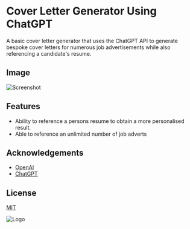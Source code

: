 
# Cover Letter Generator Using ChatGPT

A basic cover letter generator that uses the ChatGPT API to generate bespoke cover letters for numerous job advertisements while also referencing a candidate's resume. 


## Image

![Screenshot](https://i.gyazo.com/8cf3c0f2132d604a0aae9498246bc96d.png)


## Features

- Ability to reference a persons resume to obtain a more personalised result.
- Able to reference an unlimited number of job adverts



## Acknowledgements

 - [OpenAI](https://github.com/openai/openai-python)
 - [ChatGPT](https://openai.com/blog/chatgpt)



## License

[MIT](https://choosealicense.com/licenses/mit/)


![Logo](https://i.imgur.com/BBhcHDx.gif)


